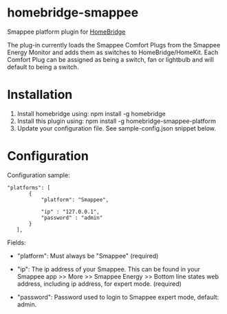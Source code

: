 # homebridge-smappee
Smappee platform plugin for [HomeBridge](https://github.com/nfarina/homebridge)

The plug-in currently loads the Smappee Comfort Plugs from the Smappee Energy Monitor and adds them as switches to HomeBridge/HomeKit. Each Comfort Plug can be assigned as being a switch, fan or lightbulb and will default to being a switch.

# Installation


1. Install homebridge using: npm install -g homebridge
2. Install this plugin using: npm install -g homebridge-smappee-platform
3. Update your configuration file. See sample-config.json snippet below. 


# Configuration

Configuration sample:

 ```
"platforms": [
		{
			"platform": "Smappee",
			
			"ip" : "127.0.0.1",
			"password" : "admin"
		}
	],

```

Fields: 

* "platform": Must always be "Smappee" (required)

* "ip": The ip address of your Smappee. This can be found in your Smappee app >> More >> Smappee Energy >> Bottom line states web address, including ip address, for expert mode. (required)
* "password": Password used to login to Smappee expert mode, default: admin.

